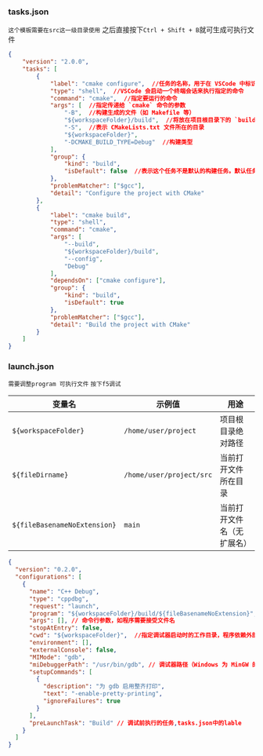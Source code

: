 ### tasks.json
`这个模板需要在src这一级目录使用`
之后直接按下`Ctrl + Shift + B`就可生成可执行文件
```json
{
    "version": "2.0.0",
    "tasks": [
        {
			"label": "cmake configure",  //任务的名称，用于在 VSCode 中标识这个任务
            "type": "shell",  //VSCode 会启动一个终端会话来执行指定的命令
            "command": "cmake",  //指定要运行的命令
			"args": [  //指定传递给 `cmake` 命令的参数
                "-B",  //构建生成的文件（如 Makefile 等）
                "${workspaceFolder}/build",  //将放在项目根目录下的 `build` 文件夹中
                "-S",  //表示 CMakeLists.txt 文件所在的目录
                "${workspaceFolder}",
                "-DCMAKE_BUILD_TYPE=Debug"  //构建类型
            ],
            "group": {
                "kind": "build",
				"isDefault": false  //表示这个任务不是默认的构建任务。默认任务是当你按下 `Ctrl + Shift + B` 时 VSCode 会自动运行的任务
            },
            "problemMatcher": ["$gcc"],
            "detail": "Configure the project with CMake"
        },
        {
            "label": "cmake build",
            "type": "shell",
            "command": "cmake",
            "args": [
                "--build",
                "${workspaceFolder}/build",
                "--config",
                "Debug"
            ],
            "dependsOn": ["cmake configure"],
            "group": {
                "kind": "build",
                "isDefault": true
            },
            "problemMatcher": ["$gcc"],
            "detail": "Build the project with CMake"
        }
    ]
}
```


### launch.json
`需要调整program 可执行文件`
`按下f5调试`

| 变量名                          | 示例值                      | 用途            |
| ---------------------------- | ------------------------ | ------------- |
| `${workspaceFolder}`         | `/home/user/project`     | 项目根目录绝对路径     |
| `${fileDirname}`             | `/home/user/project/src` | 当前打开文件所在目录    |
| `${fileBasenameNoExtension}` | `main`                   | 当前打开文件名（无扩展名） |
```json
{
  "version": "0.2.0",
  "configurations": [
    {
      "name": "C++ Debug",
      "type": "cppdbg",
      "request": "launch",
      "program": "${workspaceFolder}/build/${fileBasenameNoExtension}", // 可执行文件路径
      "args": [], // 命令行参数，如程序需要接受文件名
      "stopAtEntry": false,
	  "cwd": "${workspaceFolder}",  //指定调试器启动时的工作目录，程序依赖外部文件时
      "environment": [],
      "externalConsole": false,
      "MIMode": "gdb",
      "miDebuggerPath": "/usr/bin/gdb", // 调试器路径（Windows 为 MinGW 的 gdb.exe）
      "setupCommands": [
        {
          "description": "为 gdb 启用整齐打印",
          "text": "-enable-pretty-printing",
          "ignoreFailures": true
        }
      ],
      "preLaunchTask": "Build" // 调试前执行的任务,tasks.json中的lable
    }
  ]
}
```